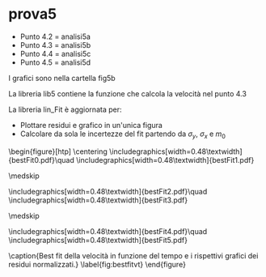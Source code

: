 # prova5
- Punto 4.2 = analisi5a
- Punto 4.3 = analisi5b
- Punto 4.4 = analisi5c
- Punto 4.5 = analisi5d

I grafici sono nella cartella fig5b

La libreria lib5 contiene la funzione che calcola la velocità nel punto 4.3

La libreria lin_Fit è aggiornata per:
- Plottare residui e grafico in un'unica figura
- Calcolare da sola le incertezze del fit partendo da $\sigma_y$, $\sigma_x$ e $m_0$

\begin{figure}[htp]
\centering
\includegraphics[width=0.48\textwidth]{bestFit0.pdf}\quad
\includegraphics[width=0.48\textwidth]{bestFit1.pdf}

\medskip

\includegraphics[width=0.48\textwidth]{bestFit2.pdf}\quad
\includegraphics[width=0.48\textwidth]{bestFit3.pdf}

\medskip

\includegraphics[width=0.48\textwidth]{bestFit4.pdf}\quad
\includegraphics[width=0.48\textwidth]{bestFit5.pdf}

\caption{Best fit della velocità in funzione del tempo e i rispettivi grafici dei residui normalizzati.}
\label{fig:bestfitvt}
\end{figure}
